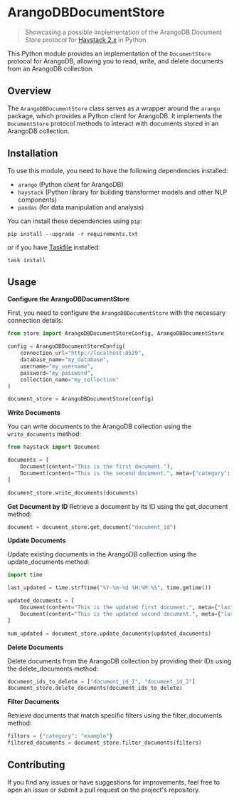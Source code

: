 # ArangoDBDocumentStore

> Showcasing a possible implementation of the ArangoDB Document Store protocol
> for [Haystack 2.x](https://docs.haystack.deepset.ai/v2.0) in Python.


This Python module provides an implementation of the `DocumentStore` protocol for ArangoDB, allowing you to read, write,
and delete documents from an ArangoDB collection.

## Overview

The `ArangoDBDocumentStore` class serves as a wrapper around the `arango` package, which provides a Python client for
ArangoDB. It implements the `DocumentStore` protocol methods to interact with documents stored in an ArangoDB
collection.

## Installation

To use this module, you need to have the following dependencies installed:

- `arango` (Python client for ArangoDB)
- `haystack` (Python library for building transformer models and other NLP components)
- `pandas` (for data manipulation and analysis)

You can install these dependencies using `pip`:

```shell
pip install --upgrade -r requirements.txt
```

or if you have [Taskfile](https://taskfile.dev/) installed:

```shell
task install
```

## Usage

**Configure the ArangoDBDocumentStore**

First, you need to configure the `ArangoDBDocumentStore` with the necessary connection details:

```python
from store import ArangoDBDocumentStoreConfig, ArangoDBDocumentStore

config = ArangoDBDocumentStoreConfig(
    connection_url="http://localhost:8529",
    database_name="my_database",
    username="my_username",
    password="my_password",
    collection_name="my_collection"
)

document_store = ArangoDBDocumentStore(config)
```

**Write Documents**

You can write documents to the ArangoDB collection using the `write_documents` method:

```python
from haystack import Document

documents = [
    Document(content="This is the first document."),
    Document(content="This is the second document.", meta={"category": "example"})
]

document_store.write_documents(documents)
```

**Get Document by ID**
Retrieve a document by its ID using the get_document method:

```python
document = document_store.get_document("document_id")
```

**Update Documents**

Update existing documents in the ArangoDB collection using the update_documents method:

```python
import time

last_updated = time.strftime("%Y-%m-%d %H:%M:%S", time.gmtime())

updated_documents = [
    Document(content="This is the updated first document.", meta={"lastUpdated": last_updated}),
    Document(content="This is the updated second document.", meta={"lastUpdated": last_updated})
]

num_updated = document_store.update_documents(updated_documents)
```

**Delete Documents**

Delete documents from the ArangoDB collection by providing their IDs using the delete_documents method:

```python
document_ids_to_delete = ["document_id_1", "document_id_2"]
document_store.delete_documents(document_ids_to_delete)
```

**Filter Documents**

Retrieve documents that match specific filters using the filter_documents method:

```python
filters = {"category": "example"}
filtered_documents = document_store.filter_documents(filters)
```

## Contributing

If you find any issues or have suggestions for improvements, feel free to open an issue or submit a pull request on the
project's repository.